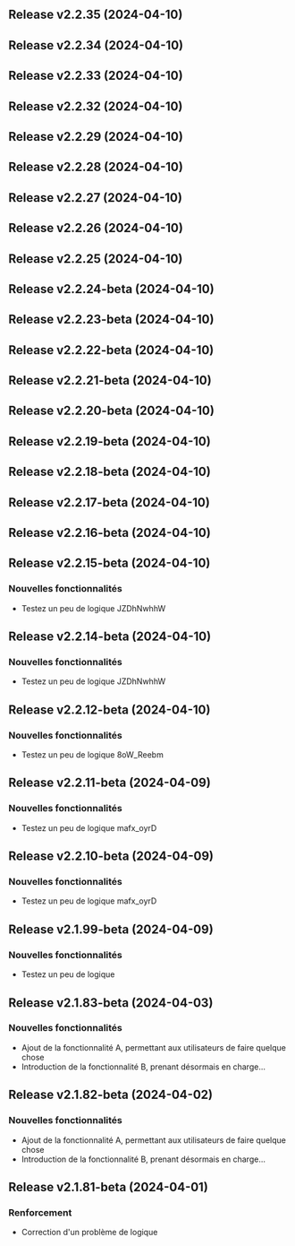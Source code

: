 ## Release v2.2.35 (2024-04-10)

## Release v2.2.34 (2024-04-10)

## Release v2.2.33 (2024-04-10)

## Release v2.2.32 (2024-04-10)

## Release v2.2.29 (2024-04-10)

## Release v2.2.28 (2024-04-10)

## Release v2.2.27 (2024-04-10)

## Release v2.2.26 (2024-04-10)

## Release v2.2.25 (2024-04-10)

## Release v2.2.24-beta (2024-04-10)

## Release v2.2.23-beta (2024-04-10)

## Release v2.2.22-beta (2024-04-10)

## Release v2.2.21-beta (2024-04-10)

## Release v2.2.20-beta (2024-04-10)

## Release v2.2.19-beta (2024-04-10)

## Release v2.2.18-beta (2024-04-10)

## Release v2.2.17-beta (2024-04-10)

## Release v2.2.16-beta (2024-04-10)

## Release v2.2.15-beta (2024-04-10)

### Nouvelles fonctionnalités

- Testez un peu de logique JZDhNwhhW

## Release v2.2.14-beta (2024-04-10)

### Nouvelles fonctionnalités

- Testez un peu de logique JZDhNwhhW

## Release v2.2.12-beta (2024-04-10)

### Nouvelles fonctionnalités

- Testez un peu de logique 8oW_Reebm

## Release v2.2.11-beta (2024-04-09)

### Nouvelles fonctionnalités

- Testez un peu de logique mafx_oyrD

## Release v2.2.10-beta (2024-04-09)

### Nouvelles fonctionnalités

- Testez un peu de logique mafx_oyrD

## Release v2.1.99-beta (2024-04-09)

### Nouvelles fonctionnalités

- Testez un peu de logique

## Release v2.1.83-beta (2024-04-03)

### Nouvelles fonctionnalités

- Ajout de la fonctionnalité A, permettant aux utilisateurs de faire quelque chose
- Introduction de la fonctionnalité B, prenant désormais en charge...

## Release v2.1.82-beta (2024-04-02)

### Nouvelles fonctionnalités

- Ajout de la fonctionnalité A, permettant aux utilisateurs de faire quelque chose
- Introduction de la fonctionnalité B, prenant désormais en charge...

## Release v2.1.81-beta (2024-04-01)

### Renforcement

- Correction d'un problème de logique
